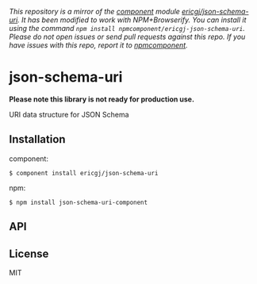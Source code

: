 *This repository is a mirror of the [component](http://component.io) module [ericgj/json-schema-uri](http://github.com/ericgj/json-schema-uri). It has been modified to work with NPM+Browserify. You can install it using the command `npm install npmcomponent/ericgj-json-schema-uri`. Please do not open issues or send pull requests against this repo. If you have issues with this repo, report it to [npmcomponent](https://github.com/airportyh/npmcomponent).*

# json-schema-uri

  **Please note this library is not ready for production use.**

  URI data structure for JSON Schema

## Installation

component:

    $ component install ericgj/json-schema-uri

npm:

    $ npm install json-schema-uri-component


## API

   

## License

  MIT
